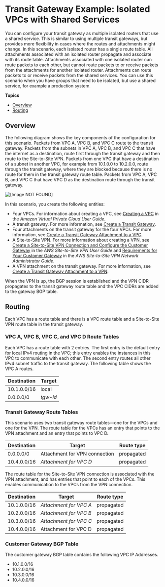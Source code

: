 # Transit Gateway Example: Isolated VPCs with Shared Services<a name="transit-gateway-isolated-shared"></a>

You can configure your transit gateway as multiple isolated routers that use a shared service\. This is similar to using multiple transit gateways, but provides more flexibility in cases where the routes and attachments might change\. In this scenario, each isolated router has a single route table\. All attachments associated with an isolated router propagate and associate with its route table\. Attachments associated with one isolated router can route packets to each other, but cannot route packets to or receive packets from the attachments for another isolated router\. Attachments can route packets to or receive packets from the shared services\. You can use this scenario when you have groups that need to be isolated, but use a shared service, for example a production system\.

**Topics**
+ [Overview](#Ttransit-gateway-isolated-shared-overview)
+ [Routing](#transit-gateway-isolated-shared-routes)

## Overview<a name="Ttransit-gateway-isolated-shared-overview"></a>

The following diagram shows the key components of the configuration for this scenario\. Packets from VPC A, VPC B, and VPC C route to the transit gateway\. Packets from the subnets in VPC A, VPC B, and VPC C that have the internet as a destination, route first through the transit gateway and then route to the Site\-to\-Site VPN\. Packets from one VPC that have a destination of a subnet in another VPC, for example from 10\.1\.0\.0 to 10\.2\.0\.0, route through the transit gateway, where they are blocked because there is no route for them in the transit gateway route table\. Packets from VPC A, VPC B, and VPC C that have VPC D as the destination route through the transit gateway\.

![\[Image NOT FOUND\]](http://docs.aws.amazon.com/vpc/latest/tgw/images/transit-gateway-isolated_shared.png)

In this scenario, you create the following entities:
+ Four VPCs\. For information about creating a VPC, see [Creating a VPC](https://docs.aws.amazon.com/vpc/latest/userguide/working-with-vpcs.html#Create-VPC) in the *Amazon Virtual Private Cloud User Guide*\.
+ A transit gateway\. For more information, see [Create a Transit Gateway](https://docs.aws.amazon.com/vpc/latest/tgw/tgw-transit-gateways.html)\.
+ Four attachments on the transit gateway for the four VPCs\. For more information, see [Create a Transit Gateway Attachment to a VPC](tgw-vpc-attachments.md#create-vpc-attachment)\.
+ A Site\-to\-Site VPN\. For more information about creating a VPN, see [Create a Site\-to\-Site VPN Connection and Configure the Customer Gateway](https://docs.aws.amazon.com/vpn/latest/s2svpn/SetUpVPNConnections.html#vpn-create-vpn-connection) in the *AWS Site\-to\-Site VPN User Guide* and [Requirements for Your Customer Gateway](https://docs.aws.amazon.com/vpc/latest/adminguide/Introduction.html#CGRequirements) in the *AWS Site\-to\-Site VPN Network Administrator Guide*\.
+ A VPN attachment on the transit gateway\. For more information, see [Create a Transit Gateway Attachment to a VPN](tgw-vpn-attachments.md#create-vpn-attachment)\.

When the VPN is up, the BGP session is established and the VPN CIDR propagates to the transit gateway route table and the VPC CIDRs are added to the gateway BGP table\.

## Routing<a name="transit-gateway-isolated-shared-routes"></a>

Each VPC has a route table and there is a VPC route table and a Site\-to\-Site VPN route table in the transit gateway\.

### VPC A, VPC B, VPC C, and VPC D Route Tables<a name="transit-gateway-isolated-shared-route-tables"></a>

Each VPC has a route table with 2 entries\. The first entry is the default entry for local IPv4 routing in the VPC; this entry enables the instances in this VPC to communicate with each other\. The second entry routes all other IPv4 subnet traffic to the transit gateway\. The following table shows the VPC A routes\.


| Destination | Target | 
| --- | --- | 
|  10\.1\.0\.0/16  |  local  | 
| 0\.0\.0\.0/0 |  *tgw\-id*  | 

### Transit Gateway Route Tables<a name="transit-gateway-isolated-shared-route-table-tgw-route-table"></a>

This scenario uses two transit gateway route tables—one for the VPCs and one for the VPN\. The route table for the VPCs has an entry that points to the VPN attachment and an entry that points to VPC D\.


| Destination | Target | Route type | 
| --- | --- | --- | 
| 0\.0\.0\.0/0 | Attachment for VPN connection  |  propagated  | 
| 10\.4\.0\.0/16 |  *Attachment for VPC D*  |  propagated  | 

The route table for the Site\-to\-Site VPN connection is associated with the VPN attachment, and has entries that point to each of the VPCs\. This enables communication to the VPCs from the VPN connection\.


| Destination | Target | Route type | 
| --- | --- | --- | 
|  10\.1\.0\.0/16  |  *Attachment for VPC A*  |  propagated  | 
|  10\.2\.0\.0/16  |  *Attachment for VPC B*  |  propagated  | 
|  10\.3\.0\.0/16  |  *Attachment for VPC C*  |  propagated  | 
| 10\.4\.0\.0/16 | Attachment for VPC D | propagated | 

### Customer Gateway BGP Table<a name="transit-gateway-isolated-shared-route-table-bgp-table"></a>

The customer gateway BGP table contains the following VPC IP Addresses\.
+ 10\.1\.0\.0/16
+ 10\.2\.0\.0/16
+ 10\.3\.0\.0/16
+ 10\.4\.0\.0/16